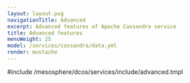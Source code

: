 ```yaml
---
layout: layout.pug
navigationTitle: Advanced
excerpt: Advanced features of Apache Cassandra service
title: Advanced features
menuWeight: 25
model: /services/cassandra/data.yml
render: mustache
---
```


#include /mesosphere/dcos/services/include/advanced.tmpl
